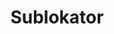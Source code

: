 ---
layout: post
title: Sublokator
director: Janusz Majewski
year: 1966
cover: https://images.mubicdn.net/images/film/168782/cache-210704-1490234156/image-w1280.jpg
---